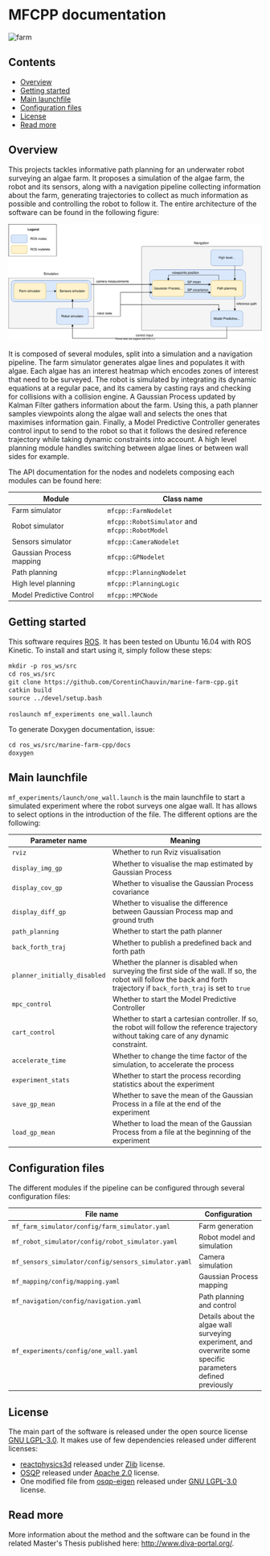 MFCPP documentation
===================

<img src="farm.jpg" alt="farm" width="600"/>

## Contents

- [Overview](##Overview)
- [Getting started](#Getting-started)
- [Main launchfile](#Main-launchfile)
- [Configuration files](#Configuration-files)
- [License](#License)
- [Read more](#Read-more)


## Overview
<a name="Overview"></a>

This projects tackles informative path planning for an underwater robot surveying an algae farm. It proposes a simulation of the algae farm, the robot and its sensors, along with a navigation pipeline collecting information about the farm, generating trajectories to collect as much information as possible and controlling the robot to follow it. The entire architecture of the software can be found in the following figure:

![](images/full_architecture.svg)

It is composed of several modules, split into a simulation and a navigation pipeline. The farm simulator generates algae lines and populates it with algae. Each algae has an interest heatmap which encodes zones of interest that need to be surveyed. The robot is simulated by integrating its dynamic equations at a regular pace, and its camera by casting rays and checking for collisions with a collision engine. A Gaussian Process updated by Kalman Filter gathers information about the farm. Using this, a path planner samples viewpoints along the algae wall and selects the ones that maximises information gain. Finally, a Model Predictive Controller generates control input to send to the robot so that it follows the desired reference trajectory while taking dynamic constraints into account. A high level planning module handles switching between algae lines or between wall sides for example.

The API documentation for the nodes and nodelets composing each modules can be found here:

Module | Class name
------ | ----------
Farm simulator              | `mfcpp::FarmNodelet`
Robot simulator             | `mfcpp::RobotSimulator` and `mfcpp::RobotModel`
Sensors simulator           | `mfcpp::CameraNodelet`
Gaussian Process mapping    | `mfcpp::GPNodelet`  
Path planning               | `mfcpp::PlanningNodelet`
High level planning         | `mfcpp::PlanningLogic`
Model Predictive Control    | `mfcpp::MPCNode`  


## Getting started
<a name="Getting-started"></a>

This software requires <a href="https://www.ros.org/">ROS</a>. It has been tested on Ubuntu 16.04 with ROS Kinetic. To install and start using it, simply follow these steps:
```
mkdir -p ros_ws/src
cd ros_ws/src
git clone https://github.com/CorentinChauvin/marine-farm-cpp.git
catkin build
source ../devel/setup.bash

roslaunch mf_experiments one_wall.launch
```

To generate Doxygen documentation, issue:
```
cd ros_ws/src/marine-farm-cpp/docs
doxygen
```


## Main launchfile
<a name="Main-launchfile"></a>

`mf_experiments/launch/one_wall.launch` is the main launchfile to start a simulated experiment where the robot surveys one algae wall. It has allows to select options in the introduction of the file. The different options are the following:

Parameter name | Meaning
-------------- | -------
`rviz`                      | Whether to run Rviz visualisation
`display_img_gp`            | Whether to visualise the map estimated by Gaussian Process
`display_cov_gp`            | Whether to visualise the Gaussian Process covariance
`display_diff_gp`           | Whether to visualise the difference between Gaussian Process map and ground truth
`path_planning`             | Whether to start the path planner
`back_forth_traj`           | Whether to publish a predefined back and forth path
`planner_initially_disabled`| Whether the planner is disabled when surveying the first side of the wall. If so, the robot will follow the back and forth trajectory if `back_forth_traj` is set to `true`
`mpc_control`               | Whether to start the Model Predictive Controller
`cart_control`              | Whether to start a cartesian controller. If so, the robot will follow the reference trajectory without taking care of any dynamic constraint.
`accelerate_time`           | Whether to change the time factor of the simulation, to accelerate the process
`experiment_stats`          | Whether to start the process recording statistics about the experiment
`save_gp_mean`              | Whether to save the mean of the Gaussian Process in a file at the end of the experiment
`load_gp_mean`              | Whether to load the mean of the Gaussian Process from a file at the beginning of the experiment


## Configuration files
<a name="Configuration-files"></a>

The different modules if the pipeline can be configured through several configuration files:

File name | Configuration
--------- | -------------
`mf_farm_simulator/config/farm_simulator.yaml`        | Farm generation
`mf_robot_simulator/config/robot_simulator.yaml`      | Robot model and simulation
`mf_sensors_simulator/config/sensors_simulator.yaml`  | Camera simulation
`mf_mapping/config/mapping.yaml`                      | Gaussian Process mapping
`mf_navigation/config/navigation.yaml`                | Path planning and control
`mf_experiments/config/one_wall.yaml`                 | Details about the algae wall surveying experiment, and overwrite some specific parameters defined previously


## License
<a name="License"></a>
The main part of the software is released under the open source license <a href="https://github.com/CorentinChauvin/marine-farm-cpp/blob/master/LICENSE">GNU LGPL-3.0</a>. It makes use of few dependencies released under different licenses:
- <a href="https://github.com/DanielChappuis/reactphysics3d">reactphysics3d</a> released under <a href="https://github.com/DanielChappuis/reactphysics3d/blob/master/LICENSE">Zlib</a> license.
- <a href="https://github.com/oxfordcontrol/osqp">OSQP</a> released under <a href="https://github.com/oxfordcontrol/osqp/blob/master/LICENSE">Apache 2.0</a> license.
- One modified file from <a href="https://github.com/robotology/osqp-eigen">osqp-eigen</a> released under <a href="https://github.com/robotology/osqp-eigen/blob/master/LICENSE">GNU LGPL-3.0</a> license.


## Read more
<a name="Read-more"></a>

More information about the method and the software can be found in the related Master's Thesis published here: http://www.diva-portal.org/.
